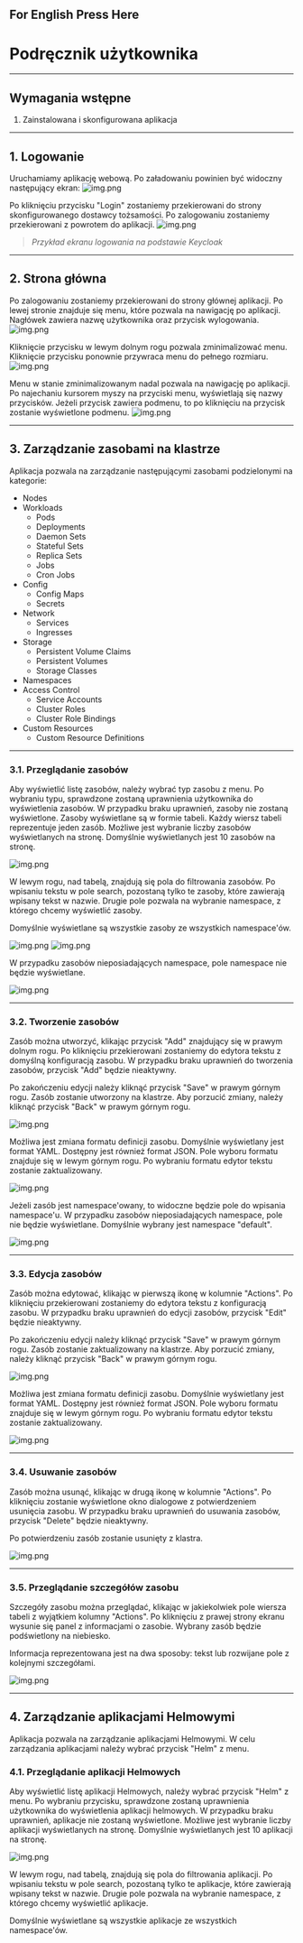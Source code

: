 ## For English Press Here

# Podręcznik użytkownika

---

## Wymagania wstępne
1. Zainstalowana i skonfigurowana aplikacja

---

## 1. Logowanie
Uruchamiamy aplikację webową. Po załadowaniu powinien być widoczny następujący ekran:
![img.png](images/user_guide_1.png)

Po kliknięciu przycisku "Login" zostaniemy przekierowani do strony skonfigurowanego dostawcy tożsamości. Po zalogowaniu zostaniemy przekierowani z powrotem do aplikacji.
![img.png](images/user_guide_2.png)

> *Przykład ekranu logowania na podstawie Keycloak* 

---

## 2. Strona główna
Po zalogowaniu zostaniemy przekierowani do strony głównej aplikacji. Po lewej stronie znajduje się menu, które pozwala na nawigację po aplikacji. Nagłówek zawiera nazwę użytkownika oraz przycisk wylogowania.
![img.png](images/user_guide_3.png)

Kliknięcie przycisku w lewym dolnym rogu pozwala zminimalizować menu. Kliknięcie przycisku ponownie przywraca menu do pełnego rozmiaru.
![img.png](images/user_guide_4.png)

Menu w stanie zminimalizowanym nadal pozwala na nawigację po aplikacji. Po najechaniu kursorem myszy na przyciski menu, wyświetlają się nazwy przycisków. Jeżeli przycisk zawiera podmenu, to po kliknięciu na przycisk zostanie wyświetlone podmenu.
![img.png](images/user_guide_5.png)

---

## 3. Zarządzanie zasobami na klastrze
Aplikacja pozwala na zarządzanie następującymi zasobami podzielonymi na kategorie:
- Nodes
- Workloads
    - Pods
    - Deployments
    - Daemon Sets
    - Stateful Sets
    - Replica Sets
    - Jobs
    - Cron Jobs
- Config
    - Config Maps
    - Secrets
- Network
    - Services
    - Ingresses
- Storage
    - Persistent Volume Claims
    - Persistent Volumes
    - Storage Classes
- Namespaces
- Access Control
    - Service Accounts
    - Cluster Roles
    - Cluster Role Bindings
- Custom Resources
    - Custom Resource Definitions

---

### 3.1. Przeglądanie zasobów
Aby wyświetlić listę zasobów, należy wybrać typ zasobu z menu. Po wybraniu typu, sprawdzone zostaną uprawnienia użytkownika do wyświetlenia zasobów. W przypadku braku uprawnień, zasoby nie zostaną wyświetlone.
Zasoby wyświetlane są w formie tabeli. Każdy wiersz tabeli reprezentuje jeden zasób. Możliwe jest wybranie liczby zasobów wyświetlanych na stronę. Domyślnie wyświetlanych jest 10 zasobów na stronę.

![img.png](images/user_guide_6.png)

W lewym rogu, nad tabelą, znajdują się pola do filtrowania zasobów. Po wpisaniu tekstu w pole search, pozostaną tylko te zasoby, które zawierają wpisany tekst w nazwie. 
Drugie pole pozwala na wybranie namespace, z którego chcemy wyświetlić zasoby. 

Domyślnie wyświetlane są wszystkie zasoby ze wszystkich namespace'ów.

![img.png](images/user_guide_7.png)
![img.png](images/user_guide_8.png)

W przypadku zasobów nieposiadających namespace, pole namespace nie będzie wyświetlane.

![img.png](images/user_guide_9.png)

---

### 3.2. Tworzenie zasobów
Zasób można utworzyć, klikając przycisk "Add" znajdujący się w prawym dolnym rogu. Po kliknięciu przekierowani zostaniemy do edytora tekstu z domyślną konfiguracją zasobu. 
W przypadku braku uprawnień do tworzenia zasobów, przycisk "Add" będzie nieaktywny.

Po zakończeniu edycji należy kliknąć przycisk "Save" w prawym górnym rogu. Zasób zostanie utworzony na klastrze.
Aby porzucić zmiany, należy kliknąć przycisk "Back" w prawym górnym rogu.

![img.png](images/user_guide_10.png)

Możliwa jest zmiana formatu definicji zasobu. Domyślnie wyświetlany jest format YAML. Dostępny jest również format JSON.
Pole wyboru formatu znajduje się w lewym górnym rogu. Po wybraniu formatu edytor tekstu zostanie zaktualizowany.

![img.png](images/user_guide_11.png)

Jeżeli zasób jest namespace'owany, to widoczne będzie pole do wpisania namespace'u. 
W przypadku zasobów nieposiadających namespace, pole nie będzie wyświetlane. Domyślnie wybrany jest namespace "default".

![img.png](images/user_guide_12.png)

---

### 3.3. Edycja zasobów
Zasób można edytować, klikając w pierwszą ikonę w kolumnie "Actions". Po kliknięciu przekierowani zostaniemy do edytora tekstu z konfiguracją zasobu.
W przypadku braku uprawnień do edycji zasobów, przycisk "Edit" będzie nieaktywny.

Po zakończeniu edycji należy kliknąć przycisk "Save" w prawym górnym rogu. Zasób zostanie zaktualizowany na klastrze.
Aby porzucić zmiany, należy kliknąć przycisk "Back" w prawym górnym rogu.

![img.png](images/user_guide_13.png)

Możliwa jest zmiana formatu definicji zasobu. Domyślnie wyświetlany jest format YAML. Dostępny jest również format JSON.
Pole wyboru formatu znajduje się w lewym górnym rogu. Po wybraniu formatu edytor tekstu zostanie zaktualizowany.

![img.png](images/user_guide_14.png)

---

### 3.4. Usuwanie zasobów
Zasób można usunąć, klikając w drugą ikonę w kolumnie "Actions". Po kliknięciu zostanie wyświetlone okno dialogowe z potwierdzeniem usunięcia zasobu.
W przypadku braku uprawnień do usuwania zasobów, przycisk "Delete" będzie nieaktywny.

Po potwierdzeniu zasób zostanie usunięty z klastra.

![img.png](images/user_guide_15.png)

---

### 3.5. Przeglądanie szczegółów zasobu
Szczegóły zasobu można przeglądać, klikając w jakiekolwiek pole wiersza tabeli z wyjątkiem kolumny "Actions". 
Po kliknięciu z prawej strony ekranu wysunie się panel z informacjami o zasobie. Wybrany zasób będzie podświetlony na niebiesko.

Informacja reprezentowana jest na dwa sposoby: tekst lub rozwijane pole z kolejnymi szczegółami.

![img.png](images/user_guide_16.png)

---

## 4. Zarządzanie aplikacjami Helmowymi
Aplikacja pozwala na zarządzanie aplikacjami Helmowymi. W celu zarządzania aplikacjami należy wybrać przycisk "Helm" z menu.

### 4.1. Przeglądanie aplikacji Helmowych
Aby wyświetlić listę aplikacji Helmowych, należy wybrać przycisk "Helm" z menu. Po wybraniu przycisku, sprawdzone zostaną uprawnienia użytkownika do wyświetlenia aplikacji helmowych. 
W przypadku braku uprawnień, aplikacje nie zostaną wyświetlone. Możliwe jest wybranie liczby aplikacji wyświetlanych na stronę. Domyślnie wyświetlanych jest 10 aplikacji na stronę.

![img.png](images/user_guide_17.png)

W lewym rogu, nad tabelą, znajdują się pola do filtrowania aplikacji. Po wpisaniu tekstu w pole search, pozostaną tylko te aplikacje, które zawierają wpisany tekst w nazwie.
Drugie pole pozwala na wybranie namespace, z którego chcemy wyświetlić aplikacje.

Domyślnie wyświetlane są wszystkie aplikacje ze wszystkich namespace'ów.